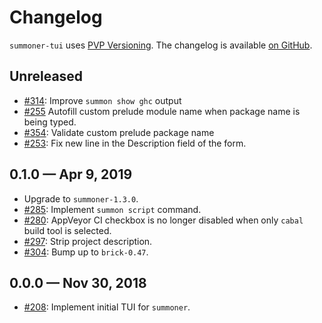 # Changelog

`summoner-tui` uses [PVP Versioning][1].
The changelog is available [on GitHub][2].

## Unreleased

* [#314](https://github.com/kowainik/summoner/issues/314):
  Improve `summon show ghc` output
* [#255](https://github.com/kowainik/summoner/issues/255)
  Autofill custom prelude module name when package name is being typed.
* [#354](https://github.com/kowainik/summoner/issues/354):
  Validate custom prelude package name
* [#253](https://github.com/kowainik/summoner/issues/253):
  Fix new line in the Description field of the form.

## 0.1.0 — Apr 9, 2019

* Upgrade to `summoner-1.3.0`.
* [#285](https://github.com/kowainik/summoner/issues/285):
  Implement `summon script` command.
* [#280](https://github.com/kowainik/summoner/issues/280):
  AppVeyor CI checkbox is no longer disabled when only `cabal` build tool is
  selected.
* [#297](https://github.com/kowainik/summoner/issues/297):
  Strip project description.
* [#304](https://github.com/kowainik/summoner/issues/304):
  Bump up to `brick-0.47`.

## 0.0.0 — Nov 30, 2018

* [#208](https://github.com/kowainik/summoner/issues/208):
   Implement initial TUI for `summoner`.

[1]: https://pvp.haskell.org
[2]: https://github.com/kowainik/summoner/releases
